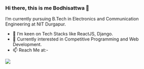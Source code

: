 ### Hi there, this is me Bodhisattwa 👋


I’m currently pursuing B.Tech in Electronics and Communication Engineering at NIT Durgapur.
- 🌱 I’m keen on Tech Stacks like ReactJS, Django.
- 💬 Currently interested in Competitive Programming and Web Development.
- 📫 Reach Me at:- <i class="fa fa-linkedin"></i>

<div class = "container" style="display: flex; flex-direction: row;">
<img src = "https://github-readme-stats.vercel.app/api?username=Bodhi14&&show_icons=true&title_color=ffffff&icon_color=bb2acf&text_color=daf7dc&bg_color=151515">
<!-- <img src = "https://github-readme-stats.vercel.app/api/top-langs/?username=Bodhi14&theme=tokyonight" style="height: 350px; width: 50%;"> -->
</div>
